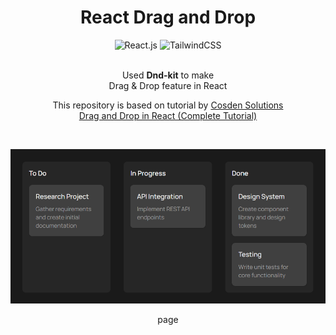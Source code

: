 <div align="center">
  <h1>
    React Drag and Drop
  </h1>

  <div>
    <img src="https://img.shields.io/badge/React-20232A?style=for-the-badge&logo=react&logoColor=61DAFB" alt="React.js" />
    <img src="https://img.shields.io/badge/Tailwind_CSS-38B2AC?style=for-the-badge&logo=tailwind-css&logoColor=white" alt="TailwindCSS" />
  </div>
  <br />

  <p>
    Used <strong>Dnd-kit</strong> to make <br />
    Drag & Drop feature in React
  </p>

  <p>
    This repository is based on tutorial by 
    <a href="https://www.youtube.com/@cosdensolutions" target="_blank">Cosden Solutions</a> <br />
    <a href="https://www.youtube.com/watch?v=DVqVQwg_6_4" target="_blank">Drag and Drop in React (Complete Tutorial)</a>
  </p>

  <br />

  <img
    src="https://github.com/miinhho/react-drag-drop/blob/main/images/page.png?raw=true"
    alt="page"
  />
  <p>page</p>
</div>